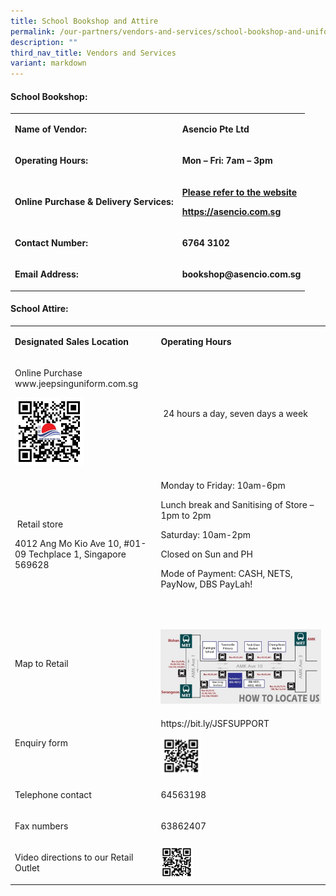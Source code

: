 ```yaml
---
title: School Bookshop and Attire
permalink: /our-partners/vendors-and-services/school-bookshop-and-uniform/
description: ""
third_nav_title: Vendors and Services
variant: markdown
---
```

<h4><strong>School Bookshop:</strong></h4>
<table style="minWidth: 50px">
<colgroup>
<col>
<col>
</colgroup>
<tbody>
<tr>
<td rowspan="1" colspan="1">
<p><strong>Name of Vendor:</strong>
</p>
</td>
<td rowspan="1" colspan="1">
<p><strong>Asencio Pte Ltd</strong>
</p>
</td>
</tr>
<tr>
<td rowspan="1" colspan="1">
<p><strong>Operating Hours:</strong>
</p>
</td>
<td rowspan="1" colspan="1">
<p><strong>Mon – Fri: 7am – 3pm</strong>
</p>
</td>
</tr>
<tr>
<td rowspan="1" colspan="1">
<p><strong>Online Purchase &amp; Delivery Services:</strong>
</p>
</td>
<td rowspan="1" colspan="1">
<p><strong><u>Please refer to the website</u></strong>
</p>
<p><strong><a href="https://asencio.com.sg" rel="noopener noreferrer nofollow" target="_blank">https://asencio.com.sg</a></strong>
</p>
</td>
</tr>
<tr>
<td rowspan="1" colspan="1">
<p><strong>Contact Number:</strong>
</p>
</td>
<td rowspan="1" colspan="1">
<p><strong>6764 3102</strong>
</p>
</td>
</tr>
<tr>
<td rowspan="1" colspan="1">
<p><strong>Email Address:</strong>
</p>
</td>
<td rowspan="1" colspan="1">
<p><strong><a rel="noopener noreferrer nofollow" target="_blank">bookshop@asencio.com.sg</a></strong>
</p>
</td>
</tr>
</tbody>
</table>
<h4><strong>School Attire:</strong></h4>
<p></p>
<table style="minWidth: 50px">
<colgroup>
<col>
<col>
</colgroup>
<tbody>
<tr>
<td rowspan="1" colspan="1">
<p><strong>Designated Sales Location</strong>
</p>
</td>
<td rowspan="1" colspan="1">
<p><strong>Operating Hours</strong>
</p>
</td>
</tr>
<tr>
<td rowspan="1" colspan="1">
<p>Online Purchase <a rel="noopener noreferrer nofollow" target="_blank">www.jeepsinguniform.com.sg</a>
</p>
<p></p>
<div class="isomer-image-wrapper">
<img style="width: 50%;" height="auto" width="100%" alt="" src="/images/Jeep_Sing.png">
</div>
</td>
<td rowspan="1" colspan="1">
<p>&nbsp;24 hours a day, seven days a week</p>
</td>
</tr>
<tr>
<td rowspan="1" colspan="1">
<p>&nbsp;Retail store</p>
<p>4012 Ang Mo Kio Ave 10, #01-09 Techplace 1, Singapore 569628</p>
</td>
<td rowspan="1" colspan="1">
<p>Monday to Friday: 10am-6pm</p>
<p>Lunch break and Sanitising of Store – 1pm to 2pm&nbsp;&nbsp;&nbsp;&nbsp;&nbsp;&nbsp;&nbsp;&nbsp;&nbsp;&nbsp;&nbsp;&nbsp;&nbsp;&nbsp;&nbsp;&nbsp;&nbsp;&nbsp;&nbsp;&nbsp;&nbsp;&nbsp;&nbsp;&nbsp;&nbsp;&nbsp;&nbsp;&nbsp;&nbsp;&nbsp;&nbsp;&nbsp;&nbsp;
&nbsp;</p>
<p>Saturday: 10am-2pm</p>
<p>Closed on Sun and PH</p>
<p>Mode of Payment: CASH, NETS, PayNow, DBS PayLah!</p>
<p>&nbsp;</p>
</td>
</tr>
<tr>
<td rowspan="1" colspan="1">
<p>Map to Retail</p>
</td>
<td rowspan="1" colspan="1">
<p></p>
<div class="isomer-image-wrapper">
<img style="width: 100%;" height="auto" width="100%" alt="" src="/images/Map_2.jpg">
</div>
</td>
</tr>
<tr>
<td rowspan="1" colspan="1">
<p>Enquiry form</p>
</td>
<td rowspan="1" colspan="1">
<p><a rel="noopener noreferrer nofollow" target="_blank">https://bit.ly/JSFSUPPORT</a>&nbsp;&nbsp;</p>
<div class="isomer-image-wrapper">
<img style="width: 25%;" height="auto" width="100%" alt="" src="/images/Enquiry_form.png">
</div>
</td>
</tr>
<tr>
<td rowspan="1" colspan="1">
<p>Telephone contact</p>
</td>
<td rowspan="1" colspan="1">
<p>64563198</p>
</td>
</tr>
<tr>
<td rowspan="1" colspan="1">
<p>Fax numbers</p>
</td>
<td rowspan="1" colspan="1">
<p>63862407</p>
</td>
</tr>
<tr>
<td rowspan="1" colspan="1">
<p>Video directions to our Retail Outlet</p>
</td>
<td rowspan="1" colspan="1">
<div class="isomer-image-wrapper">
<img style="width: 20%;" height="auto" width="100%" alt="" src="/images/Video_Direction.png">
</div>
</td>
</tr>
</tbody>
</table>
<p></p>